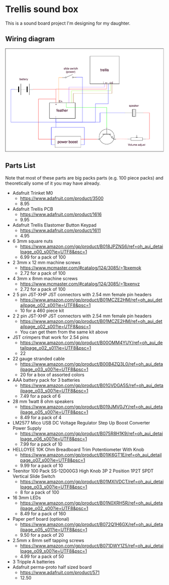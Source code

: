 # Trellis sound box

This is a sound board project I'm designing for my daughter.

## Wiring diagram

![wiring](readme_attachments/trellis-box-wiring-diagram.png)

## Parts List

Note that most of these parts are big packs parts (e.g. 100 piece packs) and theoretically some of it you may have already.

*   Adafruit Trinket M0
    *   https://www.adafruit.com/product/3500
    *   8.95
*   Adafruit Trellis PCB
    *   https://www.adafruit.com/product/1616
    *   9.95
*   Adafruit Trellis Elastomer Button Keypad
    *   https://www.adafruit.com/product/1611
    *   4.95
*   6 3mm square nuts
    *   https://www.amazon.com/gp/product/B018JPZNS6/ref=oh_aui_detailpage_o00_s00?ie=UTF8&psc=1
    *   6.99 for a pack of 100
*   2 3mm x 12 mm machine screws
    *   https://www.mcmaster.com/#catalog/124/3085/=1bxemok
    *   2.72 for a pack of 100
*   4 3mm x 8mm machine screws
    *   https://www.mcmaster.com/#catalog/124/3085/=1bxenvz
    *   2.72 for a pack of 100
*   2 5 pin JST-XHP JST connectors with 2.54 mm female pin headers
    *   https://www.amazon.com/gp/product/B01MCZE2HM/ref=oh_aui_detailpage_o02_s00?ie=UTF8&psc=1
    *   10 for a 460 piece kit
*   2 2 pin JST-XHP JST connectors with 2.54 mm female pin headers
    *   https://www.amazon.com/gp/product/B01MCZE2HM/ref=oh_aui_detailpage_o02_s00?ie=UTF8&psc=1
    *   You can get them from the same kit above
*   JST crimpers that work for 2.54 pins
    *   https://www.amazon.com/gp/product/B00OMM4YUY/ref=oh_aui_detailpage_o02_s01?ie=UTF8&psc=1
    *   22
*   22 gauge stranded cable
    *   https://www.amazon.com/gp/product/B00B4ZQ3L0/ref=oh_aui_detailpage_o03_s00?ie=UTF8&psc=1
    *   20 for a box of assorted colors
*   AAA battery pack for 3 batteries
    *   https://www.amazon.com/gp/product/B01GVDGA5S/ref=oh_aui_detailpage_o03_s00?ie=UTF8&psc=1
    *   7.49 for a pack of 6
*   28 mm 1watt 8 ohm speakers
    *   https://www.amazon.com/gp/product/B019JMV0JY/ref=oh_aui_detailpage_o05_s00?ie=UTF8&psc=1
    *   8.49 for a pack of 4
*   LM2577 Mico USB DC Voltage Regulator Step Up Boost Converter Power Supply
    *   https://www.amazon.com/gp/product/B075R8H1K9/ref=oh_aui_detailpage_o06_s00?ie=UTF8&psc=1
    *   7.99 for a pack of 10
*   HELLOYEE 10K Ohm Breadboard Trim Potentiometer With Knob
    *   https://www.amazon.com/gp/product/B01IK6GT1E/ref=oh_aui_detailpage_o07_s00?ie=UTF8&psc=1
    *   9.99 for a pack of 10
*   Teenitor 100 Pack SS-12D00G3 High Knob 3P 2 Position 1P2T SPDT Vertical Slide Switch
    *   https://www.amazon.com/gp/product/B01MXIVDCT/ref=oh_aui_detailpage_o03_s00?ie=UTF8&psc=1
    *   8 for a pack of 100
*   16 3mm LEDs
    *   https://www.amazon.com/gp/product/B01N0XRH5R/ref=oh_aui_detailpage_o02_s00?ie=UTF8&psc=1
    *   8.49 for a pack of 160
*   Paper perf board (optional)
    *   https://www.amazon.com/gp/product/B072Q1H6GX/ref=oh_aui_detailpage_o05_s01?ie=UTF8&psc=1
    *   9.50 for a pack of 20
*   2.5mm x 8mm self tapping screws
    *   https://www.amazon.com/gp/product/B071DWY1Z5/ref=oh_aui_detailpage_o09_s00?ie=UTF8&psc=1
    *   4.99 for a pack of 50
*   3 Tripple A batteries
*   Adafruit perma-proto half sized board
    *   https://www.adafruit.com/product/571
    *   12.50

